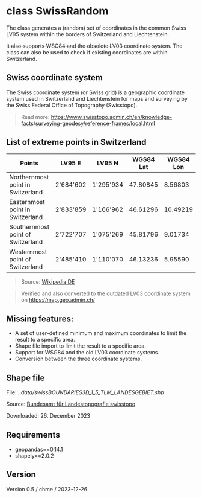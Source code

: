 #  class SwissRandom
The class generates a (random) set of coordinates in the common Swiss LV95 system within the borders of Switzerland and Liechtenstein.

~~It also supports WSG84 and the obsolete LV03 coordinate system.~~ The class can also be used to check if existing coordinates are within Switzerland.

## Swiss coordinate system
The Swiss coordinate system (or Swiss grid) is a geographic coordinate system used in Switzerland
and Liechtenstein for maps and surveying by the Swiss Federal Office of Topography (Swisstopo).

>Read more: https://www.swisstopo.admin.ch/en/knowledge-facts/surveying-geodesy/reference-frames/local.html

## List of extreme points in Switzerland
| Points | LV95 E | LV95 N | WGS84 Lat | WGS84 Lon |
| --- | --- | --- | --- | --- |
| Northernmost point in Switzerland | 2'684'602 | 1'295'934 | 47.80845 | 8.56803 |
| Easternmost point in Switzerland | 2'833'859 | 1'166'962 | 46.61296 | 10.49219 |
| Southernmost point of Switzerland | 2'722'707 | 1'075'269 | 45.81796 | 9.01734 |
| Westernmost point of Switzerland | 2'485'410 | 1'110'070 | 46.13236 | 5.95590 |

>Source: [Wikipedia DE](https://de.wikipedia.org/wiki/Geographische_Extrempunkte_der_Schweiz)

>Verified and also converted to the outdated LV03 coordinate system on https://map.geo.admin.ch/

## Missing features:

- A set of user-defined minimum and maximum coordinates to limit the result to a specific area.
- Shape file import to limit the result to a specific area.
- Support for WSG84 and the old LV03 coordinate systems.
- Conversion between the three coordinate systems.

## Shape file
File: *..data/swissBOUNDARIES3D_1_5_TLM_LANDESGEBIET.shp*

Source: [Bundesamt für Landestopografie swisstopo](https://www.swisstopo.admin.ch/de/geodata/landscape/boundaries3d.html)

Downloaded: 26. December 2023

## Requirements

- geopandas==0.14.1
- shapely==2.0.2

## Version

Version 0.5 / chme / 2023-12-26

